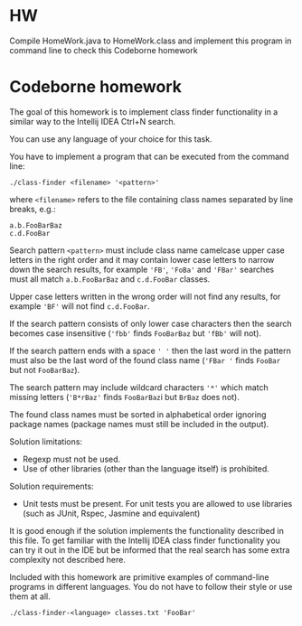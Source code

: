 # HW
Compile HomeWork.java to HomeWork.class and implement this program in command line to check this Codeborne homework


# Codeborne homework

The goal of this homework is to implement class finder functionality
in a similar way to the Intellij IDEA Ctrl+N search.

You can use any language of your choice for this task.

You have to implement a program that can be executed from the command line:

```
./class-finder <filename> '<pattern>'
```

where `<filename>` refers to the file containing class names separated by line breaks, e.g.:

```
a.b.FooBarBaz
c.d.FooBar
```

Search pattern `<pattern>` must include class name camelcase upper case letters
in the right order and it may contain lower case letters to narrow down the search results,
for example `'FB'`, `'FoBa'` and `'FBar'` searches must all match
`a.b.FooBarBaz` and `c.d.FooBar` classes.

Upper case letters written in the wrong order will not find any results, for example
`'BF'` will not find `c.d.FooBar`.

If the search pattern consists of only lower case characters then the search becomes
case insensitive (`'fbb'` finds `FooBarBaz` but `'fBb'` will not).

If the search pattern ends with a space `' '` then the last word in the pattern must
also be the last word of the found class name (`'FBar '` finds `FooBar` but not `FooBarBaz`).

The search pattern may include wildcard characters `'*'` which match missing letters
(`'B*rBaz'` finds `FooBarBaz`i but `BrBaz` does not).

The found class names must be sorted in alphabetical order ignoring package names
(package names must still be included in the output).

Solution limitations:
- Regexp must not be used.
- Use of other libraries (other than the language itself) is prohibited.

Solution requirements:
- Unit tests must be present. For unit tests you are allowed to use libraries
(such as JUnit, Rspec, Jasmine and equivalent)

It is good enough if the solution implements the functionality described in this file.
To get familiar with the Intellij IDEA class finder functionality you can try it
out in the IDE but be informed that the real search has some extra complexity
not described here.

Included with this homework are primitive examples of command-line programs in different languages.
You do not have to follow their style or use them at all.

```
./class-finder-<language> classes.txt 'FooBar'
```
